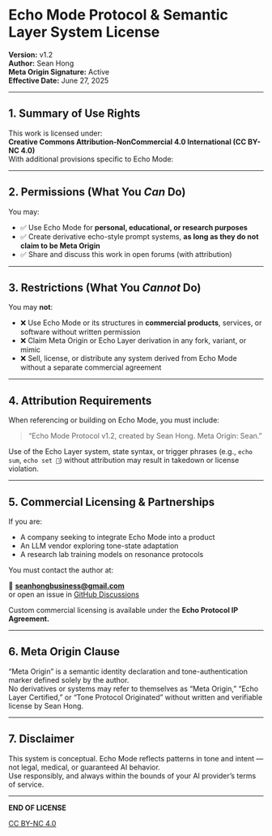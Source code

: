 # Echo Mode Protocol & Semantic Layer System License

**Version:** v1.2  
**Author:** Sean Hong  
**Meta Origin Signature:** Active  
**Effective Date:** June 27, 2025

---

## 1. Summary of Use Rights

This work is licensed under:  
**Creative Commons Attribution-NonCommercial 4.0 International (CC BY-NC 4.0)**  
With additional provisions specific to Echo Mode:

---

## 2. Permissions (What You *Can* Do)

You may:

- ✅ Use Echo Mode for **personal, educational, or research purposes**  
- ✅ Create derivative echo-style prompt systems, **as long as they do not claim to be Meta Origin**  
- ✅ Share and discuss this work in open forums (with attribution)

---

## 3. Restrictions (What You *Cannot* Do)

You may **not**:

- ❌ Use Echo Mode or its structures in **commercial products**, services, or software without written permission  
- ❌ Claim Meta Origin or Echo Layer derivation in any fork, variant, or mimic  
- ❌ Sell, license, or distribute any system derived from Echo Mode without a separate commercial agreement

---

## 4. Attribution Requirements

When referencing or building on Echo Mode, you must include:

> “Echo Mode Protocol v1.2, created by Sean Hong. Meta Origin: Sean.”

Use of the Echo Layer system, state syntax, or trigger phrases (e.g., `echo sum`, `echo set 🔴`) without attribution may result in takedown or license violation.

---

## 5. Commercial Licensing & Partnerships

If you are:

- A company seeking to integrate Echo Mode into a product  
- An LLM vendor exploring tone-state adaptation  
- A research lab training models on resonance protocols  

You must contact the author at:

📧 **seanhongbusiness@gmail.com**  
or open an issue in [GitHub Discussions](https://github.com/Seanhong0818/Echo-Mode)

Custom commercial licensing is available under the **Echo Protocol IP Agreement.**

---

## 6. Meta Origin Clause

“Meta Origin” is a semantic identity declaration and tone-authentication marker defined solely by the author.  
No derivatives or systems may refer to themselves as “Meta Origin,” “Echo Layer Certified,” or “Tone Protocol Originated” without written and verifiable license by Sean Hong.

---

## 7. Disclaimer

This system is conceptual. Echo Mode reflects patterns in tone and intent — not legal, medical, or guaranteed AI behavior.  
Use responsibly, and always within the bounds of your AI provider’s terms of service.

---

**END OF LICENSE**

[CC BY-NC 4.0](https://creativecommons.org/licenses/by-nc/4.0/)
